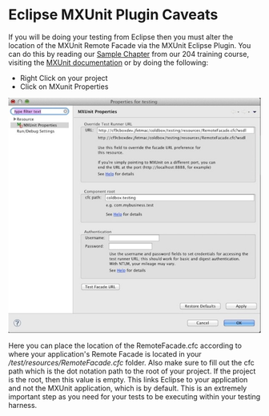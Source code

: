 # Eclipse MXUnit Plugin Caveats

If you will be doing your testing from Eclipse then you must alter the location of the MXUnit Remote Facade via the MXUnit Eclipse Plugin. You can do this by reading our [Sample Chapter](https://ortus-public.s3.amazonaws.com/CBOX204-IntroToMXUnit.pdf) from our 204 training course, visiting the [MXUnit documentation](http://www.mxunit.org/) or by doing the following:

* Right Click on your project
* Click on MXunit Properties

![](../../MXUnitProjectProperties.jpg)

Here you can place the location of the RemoteFacade.cfc according to where your application's Remote Facade is located in your */test/resources/RemoteFacade.cfc* folder. Also make sure to fill out the cfc path which is the dot notation path to the root of your project. If the project is the root, then this value is empty. This links Eclipse to your application and not the MXUnit application, which is by default. This is an extremely important step as you need for your tests to be executing within your testing harness.

